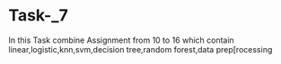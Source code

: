 # Task-_7
In this Task combine Assignment from 10 to 16 which contain linear,logistic,knn,svm,decision tree,random forest,data prep[rocessing
